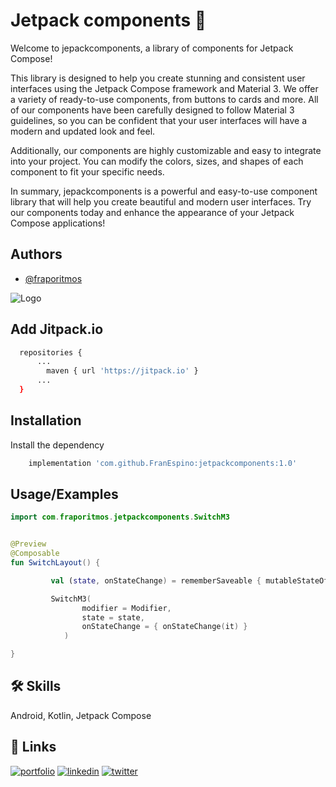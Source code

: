 
# Jetpack components 🧩

Welcome to jepackcomponents, a library of components for Jetpack Compose!

This library is designed to help you create stunning and consistent user interfaces using the Jetpack Compose framework and Material 3. We offer a variety of ready-to-use components, from buttons to cards and more. All of our components have been carefully designed to follow Material 3 guidelines, so you can be confident that your user interfaces will have a modern and updated look and feel.

Additionally, our components are highly customizable and easy to integrate into your project. You can modify the colors, sizes, and shapes of each component to fit your specific needs.

In summary, jepackcomponents is a powerful and easy-to-use component library that will help you create beautiful and modern user interfaces. Try our components today and enhance the appearance of your Jetpack Compose applications!








## Authors

- [@fraporitmos](https://www.github.com/franespino)



![Logo](https://res.cloudinary.com/frapoteam/image/upload/v1680450986/demo_v6x37v.gif)


## Add Jitpack.io

```bash   
  repositories {
      ...
        maven { url 'https://jitpack.io' }
      ...
  }
```


## Installation

Install the dependency

```bash
    implementation 'com.github.FranEspino:jetpackcomponents:1.0'
```
    
## Usage/Examples

```kotlin
import com.fraporitmos.jetpackcomponents.SwitchM3


@Preview
@Composable
fun SwitchLayout() {

         val (state, onStateChange) = rememberSaveable { mutableStateOf(true) }

         SwitchM3(
                modifier = Modifier,
                state = state,
                onStateChange = { onStateChange(it) }
            )

}
```

## 🛠 Skills
Android, Kotlin, Jetpack Compose


## 🔗 Links
[![portfolio](https://img.shields.io/badge/my_portfolio-000?style=for-the-badge&logo=ko-fi&logoColor=white)](https://fraporitmos.com/)
[![linkedin](https://img.shields.io/badge/linkedin-0A66C2?style=for-the-badge&logo=linkedin&logoColor=white)](https://www.linkedin.com/in/franespino)
[![twitter](https://img.shields.io/badge/twitter-1DA1F2?style=for-the-badge&logo=twitter&logoColor=white)](https://twitter.com/fraporitmos)

